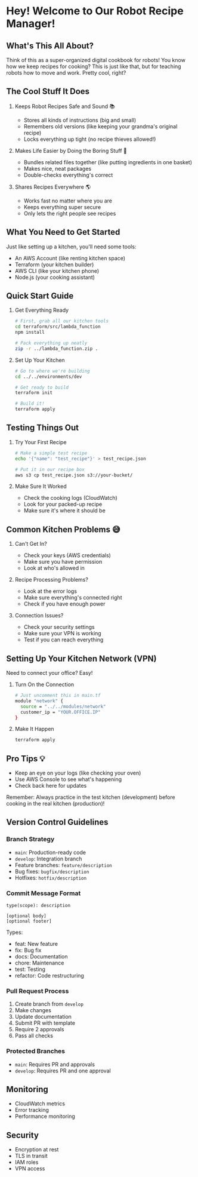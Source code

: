 # Hey! Welcome to Our Robot Recipe Manager! 

## What's This All About?
Think of this as a super-organized digital cookbook for robots! You know how we keep recipes for cooking? This is just like that, but for teaching robots how to move and work. Pretty cool, right?

## The Cool Stuff It Does

1. Keeps Robot Recipes Safe and Sound 📚
   - Stores all kinds of instructions (big and small)
   - Remembers old versions (like keeping your grandma's original recipe)
   - Locks everything up tight (no recipe thieves allowed!)

2. Makes Life Easier by Doing the Boring Stuff 🤖
   - Bundles related files together (like putting ingredients in one basket)
   - Makes nice, neat packages
   - Double-checks everything's correct

3. Shares Recipes Everywhere 🌎
   - Works fast no matter where you are
   - Keeps everything super secure
   - Only lets the right people see recipes

## What You Need to Get Started

Just like setting up a kitchen, you'll need some tools:
- An AWS Account (like renting kitchen space)
- Terraform (your kitchen builder)
- AWS CLI (like your kitchen phone)
- Node.js (your cooking assistant)

## Quick Start Guide

1. Get Everything Ready
   ```bash
   # First, grab all our kitchen tools
   cd terraform/src/lambda_function
   npm install
   
   # Pack everything up neatly
   zip -r ../lambda_function.zip .
   ```

2. Set Up Your Kitchen
   ```bash
   # Go to where we're building
   cd ../../environments/dev
   
   # Get ready to build
   terraform init
   
   # Build it!
   terraform apply
   ```

## Testing Things Out

1. Try Your First Recipe
   ```bash
   # Make a simple test recipe
   echo '{"name": "test_recipe"}' > test_recipe.json
   
   # Put it in our recipe box
   aws s3 cp test_recipe.json s3://your-bucket/
   ```

2. Make Sure It Worked
   - Check the cooking logs (CloudWatch)
   - Look for your packed-up recipe
   - Make sure it's where it should be

## Common Kitchen Problems 😅

1. Can't Get In?
   - Check your keys (AWS credentials)
   - Make sure you have permission
   - Look at who's allowed in

2. Recipe Processing Problems?
   - Look at the error logs
   - Make sure everything's connected right
   - Check if you have enough power

3. Connection Issues?
   - Check your security settings
   - Make sure your VPN is working
   - Test if you can reach everything

## Setting Up Your Kitchen Network (VPN)

Need to connect your office? Easy!

1. Turn On the Connection
   ```bash
   # Just uncomment this in main.tf
   module "network" {
     source = "../../modules/network"
     customer_ip = "YOUR.OFFICE.IP"
   }
   ```

2. Make It Happen
   ```bash
   terraform apply
   ```

## Pro Tips 💡

- Keep an eye on your logs (like checking your oven)
- Use AWS Console to see what's happening
- Check back here for updates

Remember: Always practice in the test kitchen (development) before cooking in the real kitchen (production)!

## Version Control Guidelines

### Branch Strategy
- `main`: Production-ready code
- `develop`: Integration branch
- Feature branches: `feature/description`
- Bug fixes: `bugfix/description`
- Hotfixes: `hotfix/description`

### Commit Message Format
```
type(scope): description

[optional body]
[optional footer]
```
Types:
- feat: New feature
- fix: Bug fix
- docs: Documentation
- chore: Maintenance
- test: Testing
- refactor: Code restructuring

### Pull Request Process
1. Create branch from `develop`
2. Make changes
3. Update documentation
4. Submit PR with template
5. Require 2 approvals
6. Pass all checks

### Protected Branches
- `main`: Requires PR and approvals
- `develop`: Requires PR and one approval

## Monitoring
- CloudWatch metrics
- Error tracking
- Performance monitoring

## Security
- Encryption at rest
- TLS in transit
- IAM roles
- VPN access
